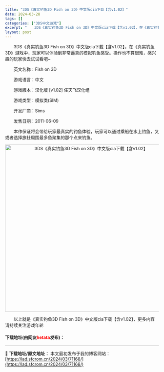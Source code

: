 ```yaml
---
title: "3DS《真实钓鱼3D Fish on 3D》中文版cia下载【含v1.02】"
date: 2024-03-28
tags: []
categories: ["3DS中文游戏"]
excerpt: "　　3DS《真实钓鱼3D Fish on 3D》中文版cia下载【含v1.02】，在《真实钓鱼3D》游戏中，玩家可以体验到非常逼真的模拟钓鱼感受。操作也不算很难，感兴趣的玩家快去试试看吧~ 　　英文名称：Fish on 3D 　　游戏语言：中文 　　游戏版本：汉化版 [v1.02] 任天飞汉化组 　&hellip;"
layout: post
---
```


 <p>　　3DS《真实钓鱼3D Fish on 3D》中文版cia下载【含v1.02】，在《真实钓鱼3D》游戏中，玩家可以体验到非常逼真的模拟钓鱼感受。操作也不算很难，感兴趣的玩家快去试试看吧~</p> <p>　　英文名称：Fish on 3D</p> <p>　　游戏语言：中文</p> <p>　　游戏版本：汉化版 [v1.02] 任天飞汉化组</p> <p>　　游戏类型：模拟类(SIM)</p> <p>　　开发厂商：Sims</p> <p>　　发售日期：2011-06-09</p> <p>　　本作保证将会带给玩家最真实的钓鱼体验，玩家可以通过乘船在水上钓鱼，又或者选择旅社周围最多鱼聚集的那个点来钓鱼。</p> <p align="center"><img align="" border="0" src="https://lad.sfcrom.cn/wp-content/uploads/2024/03/20240328_66054aac316d7.jpg" width="548" alt="3DS《真实钓鱼3D Fish on 3D》中文版cia下载【含v1.02】" /></p> <p>　　以上就是《真实钓鱼3D Fish on 3D》中文版cia下载【含v1.02】，更多内容请持续关注游戏年轮</p> <p><h4>下载地址(由网友<font color="red">hetata</font>发布)：</h4></p> 

---
📖 **下载地址/原文地址：** 本文最初发布于我的博客网站：[https://lad.sfcrom.cn/2024/03/71168/](https://lad.sfcrom.cn/2024/03/71168/)
